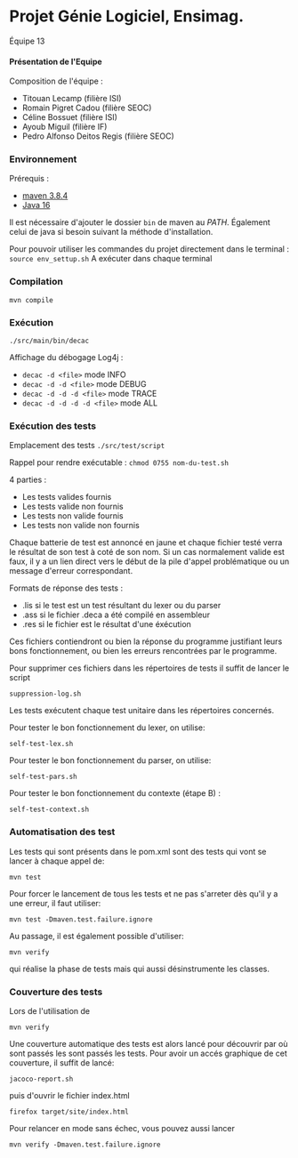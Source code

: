
# Projet Génie Logiciel, Ensimag.
Équipe 13

#### Présentation de l'Equipe
Composition de l'équipe :
  - Titouan Lecamp (filière ISI)
  - Romain Pigret Cadou (filière SEOC)
  - Céline Bossuet (filière ISI)
  - Ayoub Miguil (filière IF) 
  - Pedro Alfonso Deitos Regis (filière SEOC) 


### Environnement

Prérequis :
- [maven 3.8.4](https://maven.apache.org/download.cgi)
- [Java 16](https://openjdk.java.net/install/)

Il est nécessaire d'ajouter le dossier `bin` de maven au *PATH*.
Également celui de java si besoin suivant la méthode d'installation.

Pour pouvoir utiliser les commandes du projet directement dans le terminal :
``
source env_settup.sh
``
A exécuter dans chaque terminal


### Compilation 

``
mvn compile
``


### Exécution
``
./src/main/bin/decac
``

Affichage du débogage Log4j :
- `decac -d <file>` mode INFO
- `decac -d -d <file>` mode DEBUG
- `decac -d -d -d <file>` mode TRACE
- `decac -d -d -d -d <file>` mode ALL




### Exécution des tests

Emplacement des tests `./src/test/script`

Rappel pour rendre exécutable :
``
chmod 0755 nom-du-test.sh
``

4 parties :
- Les tests valides fournis
- Les tests valide non fournis
- Les tests non valide fournis
- Les tests non valide non fournis

Chaque batterie de test est annoncé en jaune et chaque fichier testé verra le résultat de son test à coté de son nom. Si un cas normalement valide est faux, il y a un lien direct vers le début de la pile d'appel problématique ou un message d'erreur correspondant. 


  

Formats de réponse des tests : 
- .lis si le test est un test résultant du lexer ou du parser
- .ass si le fichier .deca a été compilé en assembleur
- .res si le fichier est le résultat d'une éxécution

Ces fichiers contiendront ou bien la réponse du programme justifiant leurs bons fonctionnement, ou bien les erreurs rencontrées par le programme.

Pour supprimer ces fichiers dans les répertoires de tests il suffit de lancer le script

``
suppression-log.sh
``

Les tests exécutent chaque test unitaire dans les répertoires concernés.

Pour tester le bon fonctionnement du lexer, on utilise:

``
self-test-lex.sh
``

Pour tester le bon fonctionnement du parser, on utilise:

``
self-test-pars.sh
``

Pour tester le bon fonctionnement du contexte (étape B) :

``
self-test-context.sh
``

### Automatisation des test

Les tests qui sont présents dans le pom.xml sont des tests qui vont se lancer à chaque appel de:

``
mvn test
``

Pour forcer le lancement de tous les tests et ne pas s'arreter dès qu'il y a une erreur, 
il faut utiliser:

``
mvn test -Dmaven.test.failure.ignore
``

Au passage, il est également possible d'utiliser:

``
mvn verify
``

qui réalise la phase de tests mais qui aussi désinstrumente les classes.

### Couverture des tests

Lors de l'utilisation de 

``
mvn verify
``

Une couverture automatique des tests est alors lancé pour découvrir par où sont passés les 
sont passés les tests. Pour avoir un accés graphique de cet couverture, il suffit de lancé:

``
jacoco-report.sh
``

puis d'ouvrir le fichier index.html 

``
firefox target/site/index.html
``

Pour relancer en mode sans échec, vous pouvez aussi lancer 

``
mvn verify -Dmaven.test.failure.ignore
``


